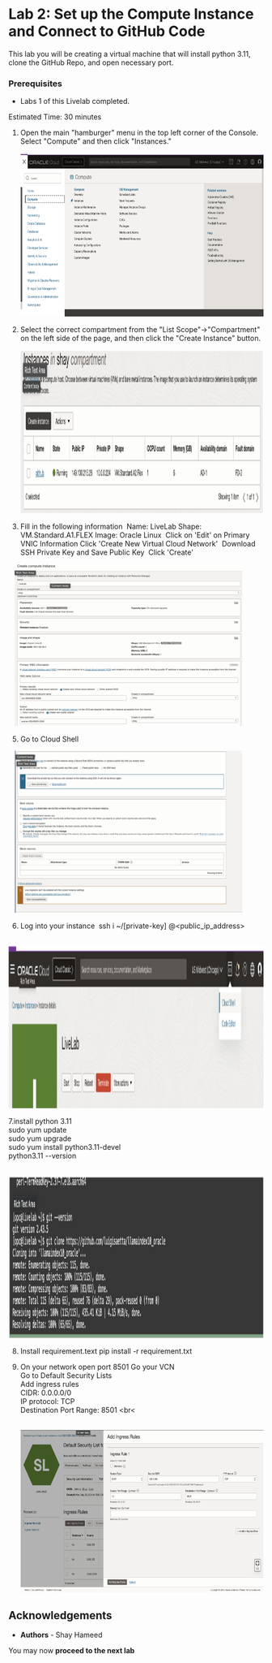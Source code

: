 # Lab 2: Set up the Compute Instance and Connect to GitHub Code

This lab you will be creating a virtual machine that will install python 3.11, clone the GitHub Repo, and open necessary port. 

### Prerequisites
* Labs 1 of this Livelab completed.

Estimated Time: 30 minutes

1. Open the main "hamburger" menu in the top left corner of the Console. Select "Compute" and then click "Instances." <br>
 &nbsp;&nbsp;&nbsp;&nbsp;<img src="images/lab21.png" width="500" height="320"><br>

2. Select the correct compartment from the "List Scope"→"Compartment" on the left side of the page, and then click the "Create Instance" button. <br>
&nbsp;&nbsp;&nbsp;<img src="images/lab22.png" width="750" height="320"><br>

3. Fill in the following information 
    Name: LiveLab
    Shape: VM.Standard.A1.FLEX
    Image: Oracle Linux 
    Click on 'Edit' on Primary VNIC Information
    Click 'Create New Virtual Cloud Network' 
    Download SSH Private Key and Save Public Key 
    Click 'Create' <br>

&nbsp;&nbsp;&nbsp;<img src="images/lab23.png" width="450" height="320"><br>

5. Go to Cloud Shell <br>

&nbsp;&nbsp;&nbsp;<img src="images/lab24.png" width="450" height="320"><br>
   
6. Log into your instance 
    ssh i ~/[private-key] <username>@<public_ip_address> <br>

&nbsp;&nbsp;&nbsp;<img src="images/lab25.png" width="1000" height="320"><br>

7.install python 3.11 <br>
    sudo yum update <br>
    sudo yum upgrade <br>
    sudo yum install python3.11-devel <br>
    python3.11 --version <br>

&nbsp;&nbsp;&nbsp;<img src="images/lab26.png" width="1000" height="320"><br>

8. Install requirement.text
   pip install -r requirement.txt <br>

9. On your network open port 8501
   Go your VCN <br>
   Go to Default Security Lists <br>
   Add ingress rules <br>
    CIDR: 0.0.0.0/0 <br> 
    IP protocol: TCP <br>
    Destination Port Range: 8501 <br<

   &nbsp;&nbsp;&nbsp;<img src="images/lab27.png" width="750" height="320"><br>

## **Acknowledgements**

* **Authors** - Shay Hameed

You may now **proceed to the next lab**

